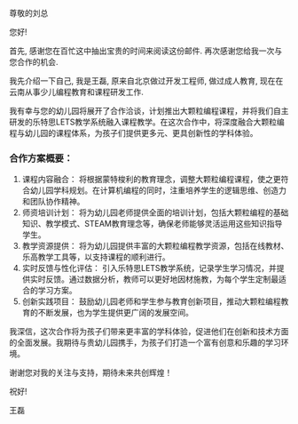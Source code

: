 尊敬的刘总

您好!

首先, 感谢您在百忙这中抽出宝贵的时间来阅读这份邮件. 再次感谢您给我一次与您合作的机会.

我先介绍一下自己, 我是王磊, 原来自北京做过开发工程师, 做过成人教育, 现在在云南从事少儿编程教育和课程研发工作.

我有幸与您的幼儿园将展开了合作洽谈，计划推出大颗粒编程课程，并将我们自主研发的乐特思LETS教学系统融入课程教学。在这次合作中，将深度融合大颗粒编程与幼儿园的课程体系，为孩子们提供更多元、更具创新性的学科体验。


### 合作方案概要：

1. 课程内容融合： 将根据蒙特梭利的教育理念，调整大颗粒编程课程，使之更符合幼儿园学科规划。在计算机编程的同时，注重培养学生的逻辑思维、创造力和团队协作精神。
2. 师资培训计划： 将为幼儿园老师提供全面的培训计划，包括大颗粒编程的基础知识、教学模式、STEAM教育理念等，确保老师能够灵活运用这些知识指导学生。
3. 教学资源提供： 将为幼儿园提供丰富的大颗粒编程教学资源，包括在线教材、乐高教学工具等，以支持课程的顺利进行。
4. 实时反馈与性化评估： 引入乐特思LETS教学系统，记录学生学习情况，并提供实时反馈。通过数据分析，教师可以更好地因材施教，为每个学生定制最适合的学习方案。
5. 创新实践项目： 鼓励幼儿园老师和学生参与教育创新项目，推动大颗粒编程教育的不断发展，也为学生提供更广阔的发展空间。

我深信，这次合作将为孩子们带来更丰富的学科体验，促进他们在创新和技术方面的全面发展。我期待与贵幼儿园携手，为孩子们打造一个富有创意和乐趣的学习环境。

谢谢您对我的关注与支持，期待未来共创辉煌！

祝好!

王磊



